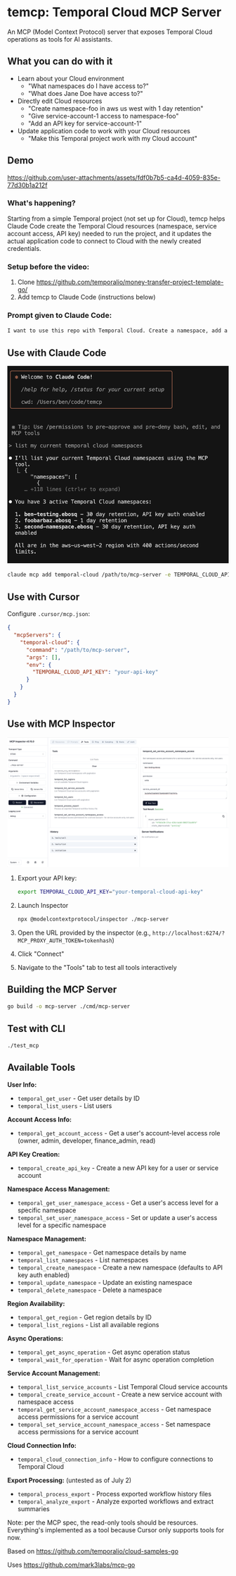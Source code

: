 # temcp: Temporal Cloud MCP Server

An MCP (Model Context Protocol) server that exposes Temporal Cloud operations as tools for AI assistants.

## What you can do with it

  - Learn about your Cloud environment
    - "What namespaces do I have access to?"
    - "What does Jane Doe have access to?"
  - Directly edit Cloud resources
    - "Create namespace-foo in aws us west with 1 day retention"
    - "Give service-account-1 access to namespace-foo"
    - "Add an API key for service-account-1"
  - Update application code to work with your Cloud resources
    - "Make this Temporal project work with my Cloud account"

## Demo

https://github.com/user-attachments/assets/fdf0b7b5-ca4d-4059-835e-77d30b1a212f

### What's happening? 

Starting from a simple Temporal project (not set up for Cloud), temcp helps Claude Code create the Temporal Cloud resources (namespace, service account access, API key) needed to run the project, and it updates the actual application code to connect to Cloud with the newly created credentials.

### Setup before the video:

1. Clone https://github.com/temporalio/money-transfer-project-template-go/
2. Add temcp to Claude Code (instructions below)

### Prompt given to Claude Code:

```bash
I want to use this repo with Temporal Cloud. Create a namespace, add a service account, and generate an API key. Use that plus the connection info tool to update the workflow and worker to connect to Cloud.  
```

## Use with Claude Code

![Claude Code usage](./docs/claude-code.png)

```bash
claude mcp add temporal-cloud /path/to/mcp-server -e TEMPORAL_CLOUD_API_KEY="your-api-key"    
```

## Use with Cursor

Configure `.cursor/mcp.json`:
```json
{
  "mcpServers": {
    "temporal-cloud": {
      "command": "/path/to/mcp-server",
      "args": [],
      "env": {
        "TEMPORAL_CLOUD_API_KEY": "your-api-key"
      }
    }
  }
}
```

## Use with MCP Inspector

![MCP Inspector Interface](./docs/mcp-inspector.png)

1. Export your API key:
   ```bash
   export TEMPORAL_CLOUD_API_KEY="your-temporal-cloud-api-key"
   ```

2. Launch Inspector
    ```bash
    npx @modelcontextprotocol/inspector ./mcp-server
    ```

3. Open the URL provided by the inspector (e.g., `http://localhost:6274/?MCP_PROXY_AUTH_TOKEN=tokenhash`)
4. Click "Connect"
5. Navigate to the "Tools" tab to test all tools interactively

## Building the MCP Server

```bash
go build -o mcp-server ./cmd/mcp-server
```

## Test with CLI

```bash
./test_mcp
```

## Available Tools

**User Info:**
- `temporal_get_user` - Get user details by ID
- `temporal_list_users` - List users

**Account Access Info:**
- `temporal_get_account_access` - Get a user's account-level access role (owner, admin, developer, finance_admin, read)

**API Key Creation:**
- `temporal_create_api_key` - Create a new API key for a user or service account

**Namespace Access Management:**
- `temporal_get_user_namespace_access` - Get a user's access level for a specific namespace
- `temporal_set_user_namespace_access` - Set or update a user's access level for a specific namespace

**Namespace Management:**
- `temporal_get_namespace` - Get namespace details by name
- `temporal_list_namespaces` - List namespaces
- `temporal_create_namespace` - Create a new namespace (defaults to API key auth enabled)
- `temporal_update_namespace` - Update an existing namespace
- `temporal_delete_namespace` - Delete a namespace

**Region Availability:**
- `temporal_get_region` - Get region details by ID
- `temporal_list_regions` - List all available regions

**Async Operations:**
- `temporal_get_async_operation` - Get async operation status
- `temporal_wait_for_operation` - Wait for async operation completion

**Service Account Management:**
- `temporal_list_service_accounts` - List Temporal Cloud service accounts
- `temporal_create_service_account` - Create a new service account with namespace access
- `temporal_get_service_account_namespace_access` - Get namespace access permissions for a service account
- `temporal_set_service_account_namespace_access` - Set namespace access permissions for a service account

**Cloud Connection Info:**
- `temporal_cloud_connection_info` - How to configure connections to Temporal Cloud

**Export Processing:** (untested as of July 2)
- `temporal_process_export` - Process exported workflow history files
- `temporal_analyze_export` - Analyze exported workflows and extract summaries

Note: per the MCP spec, the read-only tools should be resources. Everything's implemented as a tool because Cursor only supports tools for now.

Based on https://github.com/temporalio/cloud-samples-go

Uses https://github.com/mark3labs/mcp-go
